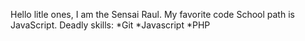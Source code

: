 Hello litle ones, I am the Sensai Raul.
My favorite code School path is JavaScript.
 Deadly skills:
*Git
*Javascript
*PHP
